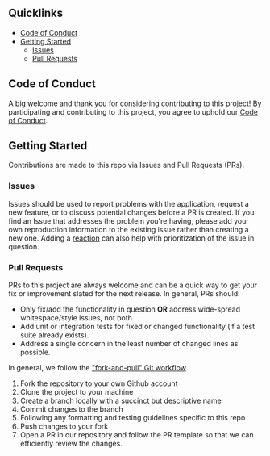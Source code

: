 ## Quicklinks

* [Code of Conduct](#code-of-conduct)
* [Getting Started](#getting-started)
    * [Issues](#issues)
    * [Pull Requests](#pull-requests)

## Code of Conduct

A big welcome and thank you for considering contributing to this project! By participating and contributing to this project, you agree to uphold our [Code of Conduct](https://github.com/romankr/OddsCollector/blob/master/CODE_OF_CONDUCT.md).

## Getting Started

Contributions are made to this repo via Issues and Pull Requests (PRs).

### Issues

Issues should be used to report problems with the application, request a new feature, or to discuss potential changes before a PR is created. If you find an Issue that addresses the problem you're having, please add your own reproduction information to the existing issue rather than creating a new one. Adding a [reaction](https://github.blog/2016-03-10-add-reactions-to-pull-requests-issues-and-comments/) can also help with prioritization of the issue in question.

### Pull Requests

PRs to this project are always welcome and can be a quick way to get your fix or improvement slated for the next release. In general, PRs should:

- Only fix/add the functionality in question **OR** address wide-spread whitespace/style issues, not both.
- Add unit or integration tests for fixed or changed functionality (if a test suite already exists).
- Address a single concern in the least number of changed lines as possible.

In general, we follow the ["fork-and-pull" Git workflow](https://github.com/susam/gitpr)

1. Fork the repository to your own Github account
2. Clone the project to your machine
3. Create a branch locally with a succinct but descriptive name
4. Commit changes to the branch
5. Following any formatting and testing guidelines specific to this repo
6. Push changes to your fork
7. Open a PR in our repository and follow the PR template so that we can efficiently review the changes.
